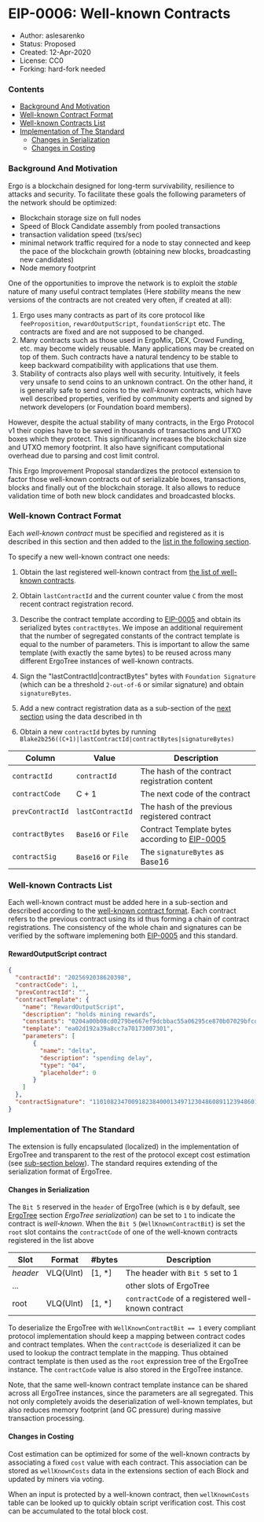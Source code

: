 # EIP-0006: Well-known Contracts 

* Author: aslesarenko 
* Status: Proposed
* Created: 12-Apr-2020
* License: CC0
* Forking: hard-fork needed 

### Contents
- [Background And Motivation](#background-and-motivation)
- [Well-known Contract Format](#well-known-contract-format)
- [Well-known Contracts List](#well-known-contracts-list)
- [Implementation of The Standard](#implementation-of-the-standard)
  - [Changes in Serialization](#changes-in-serialization)
  - [Changes in Costing](#changes-in-costing)

### Background And Motivation

Ergo is a blockchain designed for long-term survivability, resilience to attacks and
security. To facilitate these goals the following parameters of the network should be
optimized:
- Blockchain storage size on full nodes
- Speed of Block Candidate assembly from pooled transactions
- transaction validation speed (txs/sec) 
- minimal network traffic required for a node to stay connected and keep the pace of the
blockchain growth (obtaining new blocks, broadcasting new candidates)
- Node memory footprint 

One of the opportunities to improve the network is to exploit the _stable_ nature of many
useful contract templates (Here _stability_ means the new versions of the contracts are
not created very often, if created at all):
1) Ergo uses many contracts as part of its core protocol like
`feeProposition`, `rewardOutputScript`, `foundationScript` etc. The contracts are fixed
and are not supposed to be changed. 
2) Many contracts such as those used in ErgoMix, DEX, Crowd Funding, etc. may become
widely reusable. Many applications may be created on top of them. Such contracts have a
natural tendency to be stable to keep backward compatibility with applications that use
them.
3) Stability of contracts also plays well with security. Intuitively, it feels very
unsafe to send coins to an unknown contract. On the other hand, it is generally safe to
send coins to the _well-known_ contracts, which have well described properties,
verified by community experts and signed by network developers (or Foundation board
members).

However, despite the actual stability of many contracts, in the Ergo Protocol v1 their
copies have to be saved in thousands of transactions and UTXO boxes which they protect.
This significantly increases the blockchain size and UTXO memory footprint. It also have
significant computational overhead due to parsing and cost limit control.

This Ergo Improvement Proposal standardizes the protocol extension to factor those
well-known contracts out of serializable boxes, transactions, blocks and finally out of the
blockchain storage. It also allows to reduce validation time of both new block candidates
and broadcasted blocks.

### Well-known Contract Format
Each _well-known contract_ must be specified and registered as it is described in this section and then
added to the [list in the following section](#well-known-contracts-list).

To specify a new well-known contract one needs:

1) Obtain the last registered well-known contract from [the list of well-known
contracts](#well-known-contracts-list).

1) Obtain `lastContractId` and the current counter value `C` from the most recent contract
registration record.

1) Describe the contract template according to [EIP-0005](eip-0005.md) and obtain its
serialized bytes `contractBytes`. We impose an additional requirement that the number of
segregated constants of the contract template is equal to the number of parameters. This
is important to allow the same template (with exactly the same bytes) to be reused across
many different ErgoTree instances of well-known contracts.

1) Sign the "lastContractId|contractBytes" bytes with `Foundation Signature` (which can be
a threshold `2-out-of-6` or similar signature) and obtain `signatureBytes`.

1) Add a new contract registration data as a sub-section of the [next
section](#well-known-contracts-list) using the data described in th

1) Obtain a new `contractId` bytes by running `Blake2b256((C+1)|lastContractId|contractBytes|signatureBytes)`

Column           | Value              | Description
-----------------|--------------------|------------------
`contractId`     | `contractId`       | The hash of the contract registration content 
`contractCode`   | C + 1              | The next code of the contract
`prevContractId` | `lastContractId`   | The hash of the previous registered contract 
`contractBytes`  | `Base16` or `File` | Contract Template bytes according to [EIP-0005](eip-0005.md) 
`contractSig`    | `Base16` or `File` | The `signatureBytes` as Base16

### Well-known Contracts List

Each well-known contract must be added here in a sub-section and described according to
the [well-known contract format](#well-known-contract-format). Each contract refers to the
previous contract using its id thus forming a chain of contract registrations. The
consistency of the whole chain and signatures can be verified by the software implemening
both [EIP-0005](eip-0005.md) and this standard.

#### RewardOutputScript contract

```json
{
  "contractId": "2025692038620398",
  "contractCode": 1,
  "prevContractId": "",
  "contractTemplate": {
    "name": "RewardOutputScript",
    "description": "holds mining rewards",
    "constants": "0204a00b08cd0279be667ef9dcbbac55a06295ce870b07029bfcdb2dce28d959f2815b16f81798",
    "template": "ea02d192a39a8cc7a70173007301",
    "parameters": [
       { 
         "name": "delta",
         "description": "spending delay",
         "type": "04",
         "placeholder": 0
       }
    ]
  },
  "contractSignature": "11010823470091823840001349712304860891123948601298723" 
}
```

### Implementation of The Standard

The extension is fully encapsulated (localized) in the implementation of ErgoTree and
transparent to the rest of the protocol except cost estimation (see [sub-section
below](#changes-in-costing)). The standard requires extending of the serialization format
of ErgoTree.

#### Changes in Serialization

The `Bit 5` reserved in the `header` of ErgoTree (which is `0` by default, see
[ErgoTree](https://ergoplatform.org/docs/ErgoTree.pdf) section _ErgoTree serialization_)
can be set to `1` to indicate the contract is _well-known_. When the `Bit 5`
(`WellKnownContractBit`) is set the `root` slot contains the `contractCode` of one of the
well-known contracts registered in the list above

Slot           | Format      | #bytes   | Description
---------------|-------------|----------|-----
_header_       | VLQ(UInt)   | [1, *]   | The header with `Bit 5` set to 1
...            |             |          | other slots of ErgoTree
root           | VLQ(UInt)   | [1, *]   | `contractCode` of a registered well-known contract

To deserialize the ErgoTree with `WellKnownContractBit == 1` every compliant protocol
implementation should keep a mapping between contract codes and contract templates. When
the `contractCode` is deserialized it can be used to lookup the contract template in the
mapping. Thus obtained contract template is then used as the `root` expression tree of the
ErgoTree instance. The `contractCode` value is also stored in the ErgoTree instance.

Note, that the same well-known contract template instance can be shared across all
ErgoTree instances, since the parameters are all segregated. This not only completely
avoids the deserialization of well-known templates, but also reduces memory footprint (and
GC pressure) during massive transaction processing.

#### Changes in Costing

Cost estimation can be optimized for some of the well-known contracts by associating a
fixed `cost` value with each contract. This association can be stored as `wellKnownCosts`
data in the extensions section of each Block and updated by miners via voting.

When an input is protected by a well-known contract, then `wellKnownCosts` table can be looked
up to quickly obtain script verification cost. This cost can be accumulated to the total
block cost.

